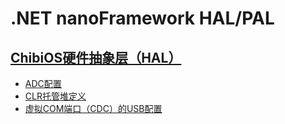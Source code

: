 # .NET **nanoFramework** HAL/PAL

## [ChibiOS硬件抽象层（HAL）](chibios)

- [ADC配置](chibios/adc-configuration.md)
- [CLR托管堆定义](chibios/clr-managed-heap.md)
- [虚拟COM端口（CDC）的USB配置](chibios/config-usb-virtual-com-port.md)